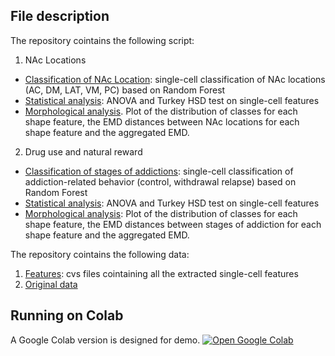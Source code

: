 ## **File description**

The repository cointains the following script:
1) NAc Locations
 - [Classification of NAc Location](https://github.com/MichelaMarini/Morphological-analysis-of-astrocytes/blob/main/classification_anatomical_location.py): single-cell classification of NAc locations (AC, DM, LAT, VM, PC) based on Random Forest
 - [Statistical analysis](https://github.com/MichelaMarini/Morphological-analysis-of-astrocytes/blob/main/statistical_analysis_NAc_Location.py): ANOVA and Turkey HSD test on single-cell features
- [Morphological analysis](https://github.com/MichelaMarini/Morphological-analysis-of-astrocytes/blob/main/morphological_analysis_NAc_location.py). Plot of the distribution of classes for each shape feature, the EMD distances between NAc locations for each shape feature and the aggregated EMD.
2) Drug use and natural reward
  - [Classification of stages of addictions](https://github.com/MichelaMarini/Morphological-analysis-of-astrocytes/blob/main/classification_drug_use_natural_reward.py): single-cell classification of addiction-related behavior (control, withdrawal relapse) based on Random Forest
  - [Statistical analysis](https://github.com/MichelaMarini/Morphological-analysis-of-astrocytes/blob/main/statistical_analysis_drug_use_natural_reward.py): ANOVA and Turkey HSD test on single-cell features
  - [Morphological analysis](https://github.com/MichelaMarini/Morphological-analysis-of-astrocytes/blob/main/morphological_analysis_drug_use_natural_reward.py): Plot of the distribution of classes for each shape feature, the EMD distances between stages of addiction for each shape feature and the aggregated EMD.

The repository cointains the following data: 
1) [Features](https://github.com/MichelaMarini/Morphological-analysis-of-astrocytes/tree/main/r): cvs files cointaining all the extracted single-cell features 
2) [Original data](https://github.com/MichelaMarini/Morphological-analysis-of-astrocytes/releases/tag/v.1.0.0)

## **Running on Colab**
A Google Colab version is designed for demo.
[![Open Google Colab](https://colab.research.google.com/assets/colab-badge.svg)](https://github.com/MichelaMarini/Morphological-analysis-of-astrocytes/blob/main/astrocytes_demo.ipynb)
